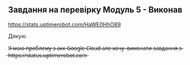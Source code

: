 ## Завдання на перевірку Модуль 5 - Виконав
https://stats.uptimerobot.com/HaWE0HhO89

Дякую


Я̶ ̶м̶а̶ю̶ ̶п̶р̶о̶б̶л̶е̶м̶у̶ ̶з̶ ̶а̶к̶к̶ ̶G̶o̶o̶g̶l̶e̶ ̶C̶l̶o̶u̶d̶ ̶а̶л̶е̶ ̶х̶о̶ч̶у̶ ̶ ̶в̶и̶к̶о̶н̶а̶т̶и̶ ̶з̶а̶в̶д̶а̶н̶н̶я̶ ̶з̶ ̶h̶t̶t̶p̶s̶:̶/̶/̶s̶t̶a̶t̶u̶s̶.̶u̶p̶t̶i̶m̶e̶r̶o̶b̶o̶t̶.̶c̶o̶m̶
